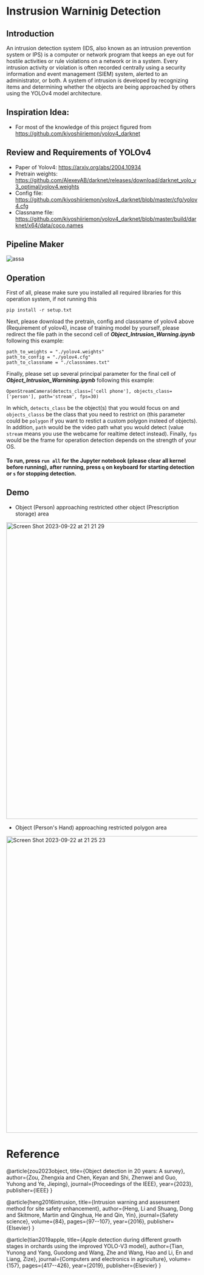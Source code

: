 # Instrusion Warninig Detection
## Introduction
An intrusion detection system (IDS, also known as an intrusion prevention system or IPS) is a computer or network program that keeps an eye out for hostile activities or rule violations on a network or in a system. Every intrusion activity or violation is often recorded centrally using a security information and event management (SIEM) system, alerted to an administrator, or both. A system of intrusion is developed by recognizing items and determining whether the objects are being approached by others using the YOLOv4 model architecture.

## Inspiration Idea:
- For most of the knowledge of this project figured from https://github.com/kiyoshiiriemon/yolov4_darknet

## Review and Requirements of YOLOv4
- Paper of Yolov4: https://arxiv.org/abs/2004.10934
- Pretrain weights: https://github.com/AlexeyAB/darknet/releases/download/darknet_yolo_v3_optimal/yolov4.weights
- Config file: https://github.com/kiyoshiiriemon/yolov4_darknet/blob/master/cfg/yolov4.cfg
- Classname file: https://github.com/kiyoshiiriemon/yolov4_darknet/blob/master/build/darknet/x64/data/coco.names

## Pipeline Maker

![assa](https://user-images.githubusercontent.com/81562297/223040795-b60666de-a96f-4efb-859b-da9a8c2f6a5e.jpeg)

## Operation
First of all, please make sure you installed all required libraries for this operation system, if not running this
```
pip install -r setup.txt
```
Next, please download the pretrain, config and classname of yolov4 above (Requirement of yolov4), incase of training model by yourself, please redirect the file path in the second cell of ***Object_Intrusion_Warning.ipynb*** following this example:
```
path_to_weights = "./yolov4.weights"
path_to_config = "./yolov4.cfg"
path_to_classname = "./classnames.txt"
```
Finally, please set up several principal parameter for the final cell of ***Object_Intrusion_Warnining.ipynb*** following this example:
```
OpenStreamCamera(detects_class=['cell phone'], objects_class=['person'], path='stream', fps=30)
```
In which, `detects_class` be the object(s) that you would focus on and `objects_classs` be the class that you need to restrict on (this parameter could be `polygon` if you want to restict a custom polygon insteed of objects). In addition, `path` would be the video path what you would detect (value `stream` means you use the webcame for realtime detect instead). Finally, `fps` would be the frame for operation detection depends on the strength of your OS.

#### To run, press `run all` for the Jupyter notebook (please clear all kernel before running), after running, press `q` on keyboard for starting detection or `s` for stopping detection.

## Demo
- Object (Person) approaching restricted other object (Prescription storage) area

<img width="782" alt="Screen Shot 2023-09-22 at 21 21 29" src="https://github.com/thinhsuy/InstrusionWarninig_AI_ObjectDetection/assets/81562297/b19ce8de-be8f-4c5f-be74-1333df66e8d1">

- Object (Person's Hand) approaching restricted polygon area

<img width="782" alt="Screen Shot 2023-09-22 at 21 25 23" src="https://github.com/thinhsuy/InstrusionWarninig_AI_ObjectDetection/assets/81562297/95c35da8-4e60-4afc-8bce-f588df513608">

# Reference
@article{zou2023object,
  title={Object detection in 20 years: A survey},
  author={Zou, Zhengxia and Chen, Keyan and Shi, Zhenwei and Guo, Yuhong and Ye, Jieping},
  journal={Proceedings of the IEEE},
  year={2023},
  publisher={IEEE}
}

@article{heng2016intrusion,
  title={Intrusion warning and assessment method for site safety enhancement},
  author={Heng, Li and Shuang, Dong and Skitmore, Martin and Qinghua, He and Qin, Yin},
  journal={Safety science},
  volume={84},
  pages={97--107},
  year={2016},
  publisher={Elsevier}
}

@article{tian2019apple,
  title={Apple detection during different growth stages in orchards using the improved YOLO-V3 model},
  author={Tian, Yunong and Yang, Guodong and Wang, Zhe and Wang, Hao and Li, En and Liang, Zize},
  journal={Computers and electronics in agriculture},
  volume={157},
  pages={417--426},
  year={2019},
  publisher={Elsevier}
}
